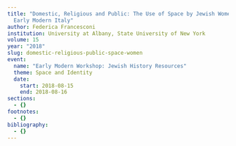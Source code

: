 ```yaml
---
title: "Domestic, Religious and Public: The Use of Space by Jewish Women in
  Early Modern Italy"
author: Federica Francesconi
institution: University at Albany, State University of New York
volume: 15
year: "2018"
slug: domestic-religious-public-space-women
event:
  name: "Early Modern Workshop: Jewish History Resources"
  theme: Space and Identity
  date:
    start: 2018-08-15
    end: 2018-08-16
sections:
  - {}
footnotes:
  - {}
bibliography:
  - {}
---
```

